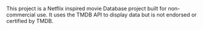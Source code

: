 This project is a Netflix inspired movie Database project built for non-commercial use. It uses the TMDB API to display data but is not endorsed or certified by TMDB.
